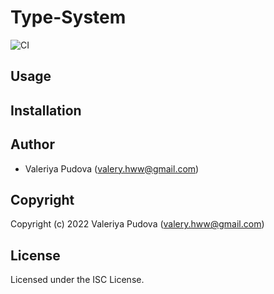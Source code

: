 # Type-System 

![CI](https://github.com/hww/open-goal-type-system-cl/workflows/CI/badge.svg?branch=main)

## Usage

## Installation

## Author

+ Valeriya Pudova (valery.hww@gmail.com)

## Copyright

Copyright (c) 2022 Valeriya Pudova (valery.hww@gmail.com)

## License

Licensed under the ISC License.
